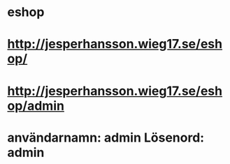 # eshop
# http://jesperhansson.wieg17.se/eshop/
#
#
#
# http://jesperhansson.wieg17.se/eshop/admin
# användarnamn: admin   Lösenord: admin
